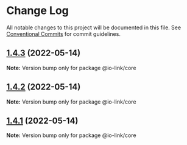 # Change Log

All notable changes to this project will be documented in this file.
See [Conventional Commits](https://conventionalcommits.org) for commit guidelines.

## [1.4.3](https://github.com/TheTechCompany/ifm-core/compare/v1.4.2...v1.4.3) (2022-05-14)

**Note:** Version bump only for package @io-link/core





## [1.4.2](https://github.com/TheTechCompany/ifm-core/compare/v1.4.1...v1.4.2) (2022-05-14)

**Note:** Version bump only for package @io-link/core





## [1.4.1](https://github.com/TheTechCompany/ifm-core/compare/v1.4.1-alpha.152...v1.4.1) (2022-05-14)

**Note:** Version bump only for package @io-link/core
